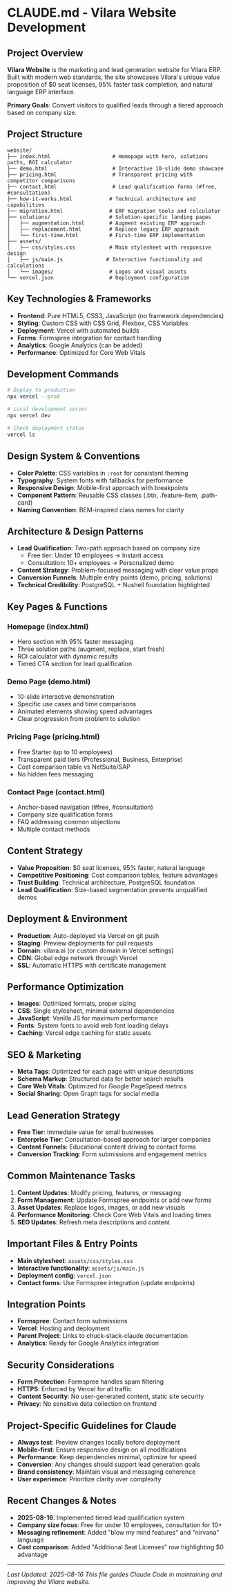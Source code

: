 # CLAUDE.md - Vilara Website Development

## Project Overview
**Vilara Website** is the marketing and lead generation website for Vilara ERP. Built with modern web standards, the site showcases Vilara's unique value proposition of $0 seat licenses, 95% faster task completion, and natural language ERP interface.

**Primary Goals**: Convert visitors to qualified leads through a tiered approach based on company size.

## Project Structure
```
website/
├── index.html                    # Homepage with hero, solutions paths, ROI calculator
├── demo.html                     # Interactive 10-slide demo showcase
├── pricing.html                  # Transparent pricing with competitor comparisons
├── contact.html                  # Lead qualification forms (#free, #consultation)
├── how-it-works.html            # Technical architecture and capabilities
├── migration.html               # ERP migration tools and calculator
├── solutions/                   # Solution-specific landing pages
│   ├── augmentation.html        # Augment existing ERP approach
│   ├── replacement.html         # Replace legacy ERP approach
│   └── first-time.html          # First-time ERP implementation
├── assets/
│   ├── css/styles.css           # Main stylesheet with responsive design
│   ├── js/main.js              # Interactive functionality and calculations
│   └── images/                  # Logos and visual assets
└── vercel.json                  # Deployment configuration
```

## Key Technologies & Frameworks
- **Frontend**: Pure HTML5, CSS3, JavaScript (no framework dependencies)
- **Styling**: Custom CSS with CSS Grid, Flexbox, CSS Variables
- **Deployment**: Vercel with automated builds
- **Forms**: Formspree integration for contact handling
- **Analytics**: Google Analytics (can be added)
- **Performance**: Optimized for Core Web Vitals

## Development Commands
```bash
# Deploy to production
npx vercel --prod

# Local development server
npx vercel dev

# Check deployment status
vercel ls
```

## Design System & Conventions
- **Color Palette**: CSS variables in `:root` for consistent theming
- **Typography**: System fonts with fallbacks for performance
- **Responsive Design**: Mobile-first approach with breakpoints
- **Component Pattern**: Reusable CSS classes (.btn, .feature-item, .path-card)
- **Naming Convention**: BEM-inspired class names for clarity

## Architecture & Design Patterns
- **Lead Qualification**: Two-path approach based on company size
  - Free tier: Under 10 employees → Instant access
  - Consultation: 10+ employees → Personalized demo
- **Content Strategy**: Problem-focused messaging with clear value props
- **Conversion Funnels**: Multiple entry points (demo, pricing, solutions)
- **Technical Credibility**: PostgreSQL + Nushell foundation highlighted

## Key Pages & Functions

### Homepage (index.html)
- Hero section with 95% faster messaging
- Three solution paths (augment, replace, start fresh)
- ROI calculator with dynamic results
- Tiered CTA section for lead qualification

### Demo Page (demo.html)
- 10-slide interactive demonstration
- Specific use cases and time comparisons
- Animated elements showing speed advantages
- Clear progression from problem to solution

### Pricing Page (pricing.html)
- Free Starter (up to 10 employees)
- Transparent paid tiers (Professional, Business, Enterprise)
- Cost comparison table vs NetSuite/SAP
- No hidden fees messaging

### Contact Page (contact.html)
- Anchor-based navigation (#free, #consultation)
- Company size qualification forms
- FAQ addressing common objections
- Multiple contact methods

## Content Strategy
- **Value Proposition**: $0 seat licenses, 95% faster, natural language
- **Competitive Positioning**: Cost comparison tables, feature advantages
- **Trust Building**: Technical architecture, PostgreSQL foundation
- **Lead Qualification**: Size-based segmentation prevents unqualified demos

## Deployment & Environment
- **Production**: Auto-deployed via Vercel on git push
- **Staging**: Preview deployments for pull requests
- **Domain**: vilara.ai (or custom domain in Vercel settings)
- **CDN**: Global edge network through Vercel
- **SSL**: Automatic HTTPS with certificate management

## Performance Optimization
- **Images**: Optimized formats, proper sizing
- **CSS**: Single stylesheet, minimal external dependencies
- **JavaScript**: Vanilla JS for maximum performance
- **Fonts**: System fonts to avoid web font loading delays
- **Caching**: Vercel edge caching for static assets

## SEO & Marketing
- **Meta Tags**: Optimized for each page with unique descriptions
- **Schema Markup**: Structured data for better search results
- **Core Web Vitals**: Optimized for Google PageSpeed metrics
- **Social Sharing**: Open Graph tags for social media

## Lead Generation Strategy
- **Free Tier**: Immediate value for small businesses
- **Enterprise Tier**: Consultation-based approach for larger companies
- **Content Funnels**: Educational content driving to contact forms
- **Conversion Tracking**: Form submissions and engagement metrics

## Common Maintenance Tasks
1. **Content Updates**: Modify pricing, features, or messaging
2. **Form Management**: Update Formspree endpoints or add new forms
3. **Asset Updates**: Replace logos, images, or add new visuals
4. **Performance Monitoring**: Check Core Web Vitals and loading times
5. **SEO Updates**: Refresh meta descriptions and content

## Important Files & Entry Points
- **Main stylesheet**: `assets/css/styles.css`
- **Interactive functionality**: `assets/js/main.js`
- **Deployment config**: `vercel.json`
- **Contact forms**: Use Formspree integration (update endpoints)

## Integration Points
- **Formspree**: Contact form submissions
- **Vercel**: Hosting and deployment
- **Parent Project**: Links to chuck-stack-claude documentation
- **Analytics**: Ready for Google Analytics integration

## Security Considerations
- **Form Protection**: Formspree handles spam filtering
- **HTTPS**: Enforced by Vercel for all traffic
- **Content Security**: No user-generated content, static site security
- **Privacy**: No sensitive data collection on frontend

## Project-Specific Guidelines for Claude
- **Always test**: Preview changes locally before deployment
- **Mobile-first**: Ensure responsive design on all modifications
- **Performance**: Keep dependencies minimal, optimize for speed
- **Conversion**: Any changes should support lead generation goals
- **Brand consistency**: Maintain visual and messaging coherence
- **User experience**: Prioritize clarity over complexity

## Recent Changes & Notes
- **2025-08-16**: Implemented tiered lead qualification system
- **Company size focus**: Free for under 10 employees, consultation for 10+
- **Messaging refinement**: Added "blow my mind features" and "nirvana" language
- **Cost comparison**: Added "Additional Seat Licenses" row highlighting $0 advantage

---
*Last Updated: 2025-08-16*
*This file guides Claude Code in maintaining and improving the Vilara website.*